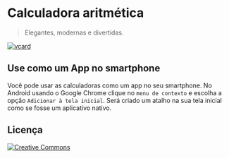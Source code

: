 # Calculadora aritmética
> Elegantes, modernas e divertidas.

[![vcard](http://belchior.github.io/calc/img/vcard.png)](http://belchior.github.io/calc)

## Use como um App no smartphone
Você pode usar as calculadoras como um app no seu smartphone. No Android usando o Google Chrome clique no ```menu de contexto``` e escolha a opção ```Adicionar à tela inicial```. Será criado um atalho na sua tela inicial como se fosse um aplicativo nativo.

## Licença
[![Creative Commons](https://i.creativecommons.org/l/by/4.0/88x31.png)](http://creativecommons.org/licenses/by/4.0/)
